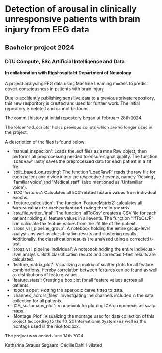 # Detection of arousal in clinically unresponsive patients with brain injury from EEG data

## Bachelor project 2024
### DTU Compute, BSc Artificial Intelligence and Data
#### In collaboration with Rigshospitalet Department of Neurology 

A project analysing EEG data using Machine Learning models to predict covert consciousness in patients with brain injury.

Due to accidently publishing sensitive data to a previous private repository, this new resporitory is created and used for further work. The initial repository is deleted and cannot be found.

The commit history at initial repository began at February 28th 2024.

The folder 'old_scripts' holds previous scripts which are no longer used in the project.

A description of the files is found below:
- 'manual_inspection': Loads the .edf files as a mne Raw object, then performs all preprocessing needed to ensure signal quality. The function 'LoadRaw' lastly saves the preprocessed data for each patient in a .fif file.
- 'split_based_on_resting': The function 'LoadRawP' reads the raw file for each patient and divide it into the respective 3 events, namely 'Resting', 'Familiar voice' and 'Medical staff' (also mentioned as 'Unfamiliar voice').
- 'ECG_features': Calculates all ECG related feature values from individual epochs.
- 'Feature_calculation': The function 'FeatureMatrix2' calculates all feature values for each patient and saving them in a matrix.
- 'csv_file_writer_final': The function 'allToCsv' creates a CSV file for each patient holding all feature values in all events. The function 'fifToCsvP' can calculate the feature values from the .fif file of the patient.
- 'cross_val_pipeline_group': A notebook holding the entire group-level analysis, as well as classification results and clustering results. Additionally, the classification results are analysed using a corrected t-test.
- 'cross_val_pipeline_individual': A notebook holding the entire individual-level analysis. Both classification results and corrected t-test results are calculated.
- 'feature_matrix_plot': Visualizing a matrix of scatter plots for all feature combinations. Hereby correlation between features can be found as well as distributions of feature values.
- 'feature_stats': Creating a box plot for all feature values across all patients.
- 'fooof_slope': Plotting the aperiodic curve fitted to data.
- 'channels_across_files': Investigating the channels included in the data collection for all patients.
- 'ICA_scalpmaps_plot': A notebook for plotting ICA components as scalp maps.
- 'Montage_Plot': Visualizing the montage used for data collection of this project (according to the 10-20 International System) as well as the montage used in the nice toolbox.

The project was ended June 14th 2024.

Katharina Strauss Søgaard,
Cecilie Dahl Hvilsted
